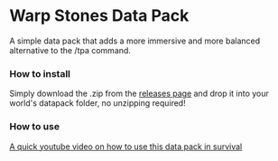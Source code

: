 # Warp Stones Data Pack
A simple data pack that adds a more immersive and more balanced alternative to the /tpa command.
### How to install
Simply download the .zip from the [releases page](https://github.com/SnaveSutit/datapack-warp-stones/releases/) and drop it into your world's datapack folder, no unzipping required!
### How to use
[A quick youtube video on how to use this data pack in survival](https://youtu.be/-7aA_mV6XqU)
